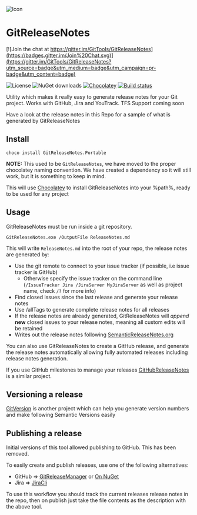 ![Icon](https://raw.github.com/GitTools/GitTools.Core/master/GitTools_logo.png)

GitReleaseNotes
==============

[![Join the chat at https://gitter.im/GitTools/GitReleaseNotes](https://badges.gitter.im/Join%20Chat.svg)](https://gitter.im/GitTools/GitReleaseNotes?utm_source=badge&utm_medium=badge&utm_campaign=pr-badge&utm_content=badge)

![License](https://img.shields.io/github/license/gittools/gittools.core.svg)
![NuGet downloads](https://img.shields.io/chocolatey/dt/gitreleasenotes.Portable.svg)
[![Chocolatey](https://img.shields.io/chocolatey/v/gitreleasenotes.svg)](https://chocolatey.org/packages/GitReleaseNotes.Portable)
[![Build status](https://ci.appveyor.com/api/projects/status/br0rijb3rgn1qb0c/branch/master?svg=true)](https://ci.appveyor.com/project/GitTools/gitreleasenotes/branch/master)

Utility which makes it really easy to generate release notes for your Git project. Works with GitHub, Jira and YouTrack. TFS Support coming soon

Have a look at the release notes in this Repo for a sample of what is generated by GitReleaseNotes

## Install

    choco install GitReleaseNotes.Portable

**NOTE:** This used to be `GitReleaseNotes`, we have moved to the proper chocolatey naming convention. We have created a dependency so it will still work, but it is something to keep in mind.

This will use [Chocolatey](http://chocolatey.org) to install GitReleaseNotes into your %path%, ready to be used for any project

## Usage
GitReleaseNotes must be run inside a git repository.

    GitReleaseNotes.exe /OutputFile ReleaseNotes.md

This will write `ReleaseNotes.md` into the root of your repo, the release notes are generated by:

 - Use the git remote to connect to your issue tracker (if possible, i.e issue tracker is GitHub)
   - Otherwise specify the issue tracker on the command line (`/IssueTracker Jira /JiraServer MyJiraServer` as well as project name, check `/?` for more info)
 - Find closed issues since the last release and generate your release notes
 - Use /allTags to generate complete release notes for all releases
 - If the release notes are already generated, GitReleaseNotes will *append* **new** closed issues to your release notes, meaning all custom edits will be retained
 - Writes out the release notes following [SemanticReleaseNotes.org](http://www.semanticreleasenotes.org/)

You can also use GitReleaseNotes to create a GitHub release, and generate the release notes automatically allowing fully automated releases including release notes generation.

If you use GitHub milestones to manage your releases [GitHubReleaseNotes](https://github.com/Particular/GitHubReleaseNotes) is a similar project.

## Versioning a release
[GitVersion](https://github.com/Particular/GitVersion) is another project which can help you generate version numbers and make following Semantic Versions easily

## Publishing a release
Initial versions of this tool allowed publishing to GitHub. This has been removed.

To easily create and publish releases, use one of the following alternatives:

- GitHub => [GitReleaseManager](https://github.com/GitTools/GitReleaseManager) or [On NuGet](https://www.nuget.org/packages/gitreleasemanager/)
- Jira => [JiraCli](https://github.com/CatenaLogic/JiraCli)

To use this workflow you should track the current releases release notes in the repo, then on publish just take the file contents as the description with the above tool.
